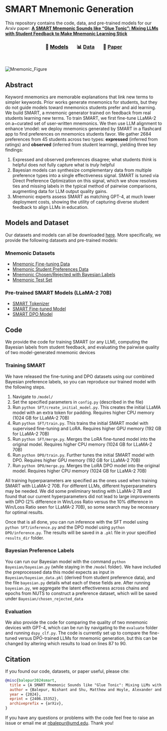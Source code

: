 # SMART Mnemonic Generation

This repository contains the code, data, and pre-trained models for our Arxiv paper: **[A SMART Mnemonic Sounds like “Glue Tonic”: Mixing LLMs with Student Feedback to Make Mnemonic Learning Stick](https://arxiv.org/abs/2406.15352)**

<h3 align="center">
<span style="color:black">🦾 <a style="color:black;" href="https://huggingface.co/collections/nbalepur/mnemonic-generation-6674c357b3882fd58790ebd4">Models</a>&nbsp;&nbsp;&nbsp; &nbsp;&nbsp;&nbsp;📊 <a href="https://huggingface.co/collections/nbalepur/mnemonic-generation-6674c357b3882fd58790ebd4">Data</a>&nbsp;&nbsp;&nbsp;  &nbsp;&nbsp;&nbsp;📝 <a href="https://arxiv.org/abs/2406.15352">Paper</a></span>
</h3>

<br />

![Mnemonic_Figure](https://github.com/nbalepur/Mnemonic/assets/55101514/de8fd5be-2a02-4d0c-a170-5e56138f3ab8)

## Abstract

Keyword mnemonics are memorable explanations that link new terms to simpler keywords.
Prior works generate mnemonics for students, but they do not guide models toward mnemonics students prefer and aid learning.
We build SMART, a mnemonic generator trained on feedback from real students learning new terms.
To train SMART, we first fine-tune LLaMA-2 on a~curated set of user-written mnemonics.
We then use LLM alignment to enhance \model: we deploy mnemonics generated by SMART in a flashcard app to find preferences on mnemonics students favor.
We gather 2684 preferences from 45 students across two types: **expressed** (inferred from ratings) and **observed** (inferred from student learning), yielding three key findings:

1. Expressed and observed preferences disagree; what students *think* is helpful does not fully capture what is *truly* helpful
2. Bayesian models can synthesize complementary data from multiple preference types into a single effectiveness signal.
SMART is tuned via Direct Preference Optimization on this signal, which we show resolves ties and missing labels in the typical method of pairwise comparisons, augmenting data for LLM output quality gains. 
3. Mnemonic experts assess SMART as matching GPT-4, at much lower deployment costs, showing the utility of capturing diverse student feedback to align LLMs in education.

## Models and Dataset

Our datasets and models can all be downloaded [here](https://huggingface.co/collections/nbalepur/mnemonic-generation-6674c357b3882fd58790ebd4). More specifically, we provide the following datasets and pre-trained models:

### Mnemonic Datasets
- [Mnemonic Fine-tuning Data](https://huggingface.co/datasets/nbalepur/Mnemonic_SFT)
- [Mnemonic Student Preferences Data](https://huggingface.co/datasets/nbalepur/Mnemonic_Pref)
- [Mnemonic Chosen/Rejected with Bayesian Labels](https://huggingface.co/datasets/nbalepur/Mnemonic_Chosen_Rejected)
- [Mnemonic Test Set](https://huggingface.co/datasets/nbalepur/Mnemonic_Test)

### Pre-trained SMART Models (LLaMA-2 70B)
- [SMART Tokenizer](https://huggingface.co/datasets/nbalepur/LLama-2-70b-Mnemonic-Tokenizer)
- [SMART Fine-tuned Model](https://huggingface.co/nbalepur/LLama-2-70b-Mnemonic-SFT)
- [SMART DPO Model](https://huggingface.co/nbalepur/LLama-2-70b-Mnemonic-DPO/)

## Code

We provide the code for training SMART (or any LLM), computing the Bayesian labels from student feedback, and evaluating the pairwise quality of two model-generated mnemonic devices 

### Training SMART

We have released the fine-tuning and DPO datasets using our combined Bayesian preference labels, so you can reproduce our trained model with the following steps.

1. Navigate to `/model/`
2. Set the specified parameters in `config.py` (described in the file)
2. Run `python SFT/create_initial_model.py`. This creates the initial LLaMA model with an extra token for padding. Requires higher CPU memory (1024 GB for LLaMA-2 70B)
3. Run `python SFT/train.py`. This trains the initial SMART model with supervised fine-tuning and LoRA. Requires higher GPU memory (192 GB for LLaMA-2 70B)
4. Run `python SFT/merge.py`. Merges the LoRA fine-tuned model into the original model. Requires higher CPU memory (1024 GB for LLaMA-2 70B)
5. Run `python DPO/train.py`. Further tunes the initial SMART model with DPO. Requires higher GPU memory (192 GB for LLaMA-2 70B)
6. Run `python DPO/merge.py`. Merges the LoRA DPO model into the original model. Requires higher CPU memory (1024 GB for LLaMA-2 70B)

All training hyperparameters are specified as the ones used when training SMART with LLaMA-2 70B. For different LLMs, different hyperparameters may be needed. We did some preliminary testing with LLaMA-2 7B and found that our current hyperparameters did not lead to large improvements with DPO (2% difference in Win/Loss Ratio versus the 10% difference in Win/Loss Ratio seen for LLaMA-2 70B), so some search may be necessary for optimal results.

Once that is all done, you can run inference with the SFT model using `python SFT/inference.py` and the DPO model using `python DPO/inference.py`. The results will be saved in a `.pkl` file in your specified `results_dir` folder.

### Bayesian Preference Labels

You can run our Bayesian model with the command `python Bayesian/bayesian.py` (while staying in the `/model` folder). We have included the preprocessed data this model expects as input in `Bayesian/bayesian_data.pkl` (derived from student preference data), and the file `bayesian.py` details what each of these fields are. After running `bayesian.py`, we aggregate the latent effectiveness across chains and epochs from NUTS to construct a preference dataset, which will be saved under `Bayesian/chosen_rejected_data` 

### Evaluation

We also provide the code for comparing the quality of two mnemonic devices with GPT-4, which can be run by navigating to the `evaluate` folder and running `dspy_clf.py`. The code is currently set up to compare the fine-tuned versus DPO-trained LLMs for mnemonic generation, but this can be changed by altering which results to load on lines 87 to 90.

## Citation

If you found our code, datasets, or paper useful, please cite:

```bibtex
@misc{balepur2024smart,
  title = {A SMART Mnemonic Sounds like "Glue Tonic": Mixing LLMs with Student Feedback to Make Mnemonic Learning Stick},
  author = {Balepur, Nishant and Shu, Matthew and Hoyle, Alexander and Robey, Alison and Feng, Shi and Goldfarb-Tarrant, Seraphina and Boyd-Graber, Jordan},
  year = {2024},
  eprint = {2406.15352},
  archiveprefix = {arXiv},
}
```

If you have any questions or problems with the code feel free to raise an issue or email me at [nbalepur@umd.edu](mailto:nbalepur@umd.edu). Thank you!